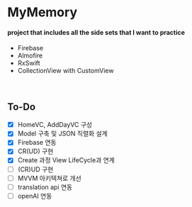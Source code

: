 # MyMemory

#### project that includes all the side sets that I want to practice

- Firebase
- Almofire
- RxSwift
- CollectionView with CustomView

</br>

## To-Do
- [x] HomeVC, AddDayVC 구성
- [x] Model 구축 및 JSON 직렬화 설계
- [x] Firebase 연동
- [x] CR(UD) 구현
- [x] Create 과정 View LifeCycle과 연계
- [ ] (CR)UD 구현
- [ ] MVVM 아키텍쳐로 개선
- [ ] translation api 연동
- [ ] openAI 연동
